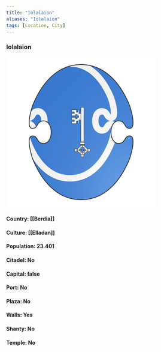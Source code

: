 ```yaml
---
title: "Iolalaion"
aliases: "Iolalaion"
tags: [Location, City]
---
```

### Iolalaion
![](attachment/9d43322fe7270beb6970ddb0de88124d.svg)

#### Country: [[Berdia]]

#### Culture: [[Elladan]]

#### Population: 23.401

#### Citadel: No

#### Capital: false

#### Port: No

#### Plaza: No

#### Walls: Yes

#### Shanty: No

#### Temple: No

